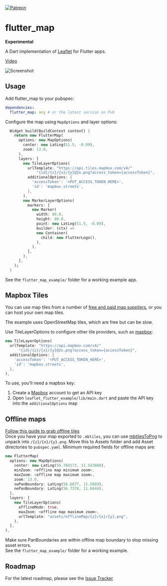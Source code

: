 [![Patreon](https://img.shields.io/badge/patreon-donate-blue.svg)](https://www.patreon.com/johnpryan)

# flutter_map

**Experimental**

A Dart implementation of [Leaflet] for Flutter apps.

[Video](https://drive.google.com/file/d/14srd4ERdgRr68TtLmG6Aho9L1pGOyFF7/view?usp=sharing)

![Screenshot](https://i.imgur.com/I84kptO.png)

## Usage

Add flutter_map to your pubspec:

```yaml
dependencies:
  flutter_map: any # or the latest version on Pub
```

Configure the map using `MapOptions` and layer options:

```dart
  Widget build(BuildContext context) {
    return new FlutterMap(
      options: new MapOptions(
        center: new LatLng(51.5, -0.09),
        zoom: 13.0,
      ),
      layers: [
        new TileLayerOptions(
          urlTemplate: "https://api.tiles.mapbox.com/v4/"
              "{id}/{z}/{x}/{y}@2x.png?access_token={accessToken}",
          additionalOptions: {
            'accessToken': '<PUT_ACCESS_TOKEN_HERE>',
            'id': 'mapbox.streets',
          },
        ),
        new MarkerLayerOptions(
          markers: [
            new Marker(
              width: 80.0,
              height: 80.0,
              point: new LatLng(51.5, -0.09),
              builder: (ctx) =>
              new Container(
                child: new FlutterLogo(),
              ),
            ),
          ],
        ),
      ],
    );
  }
```

See the `flutter_map_example/` folder for a working example app.


## Mapbox Tiles

You can use map tiles from a number of
[free and paid map suppliers](http://leafletjs.com/plugins.html#basemap-providers),
or you can host your own map tiles.

The example uses OpenStreetMap tiles, which are free but can be slow.

Use TileLayerOptions to configure other tile providers, such as [mapbox]:

```dart
new TileLayerOptions(
  urlTemplate: "https://api.mapbox.com/v4/"
      "{id}/{z}/{x}/{y}@2x.png?access_token={accessToken}",
  additionalOptions: {
    'accessToken': '<PUT_ACCESS_TOKEN_HERE>',
    'id': 'mapbox.streets',
  },
),
```

To use, you'll need a mapbox key:

1. Create a [Mapbox] account to get an API key
2. Open `leaflet_flutter_example/lib/main.dart` and paste the API key into the
`additionalOptions` map


## Offline maps
[Follow this guide to grab offline tiles](https://tilemill-project.github.io/tilemill/docs/guides/osm-bright-mac-quickstart/)<br>
Once you have your map exported to `.mbtiles`, you can use [mbtilesToPng](https://github.com/alfanhui/mbtilesToPngs) to unpack into `/{z}/{x}/{y}.png`. Move this to Assets folder and add  Asset directories to `pubspec.yaml`. Minimum required fields for offline maps are:

```dart
new FlutterMap(
  options: new MapOptions(
    center: new LatLng(56.704173, 11.543808),
    minZoom: <offline map minimum zoom>,
    maxZoom: <offline map maximum zoom>,
    zoom: 13.0,
    swPanBoundary: LatLng(56.6877, 11.5089),
    nePanBoundary: LatLng(56.7378, 11.6644),
  ),
  layers: [
    new TileLayerOptions(
      offlineMode: true,
      maxZoom: <offline map maximum zoom>,
      urlTemplate: "assets/offlineMap/{z}/{x}/{y}.png",
    ),
  ],
),
```

Make sure PanBoundaries are within offline map boundary to stop missing asset errors.<br>
See the `flutter_map_example/` folder for a working example.<br>


## Roadmap

For the latest roadmap, please see the [Issue Tracker] 

[Leaflet]: http://leafletjs.com/
[Mapbox]: https://www.mapbox.com/
[Issue Tracker]: https://github.com/apptreesoftware/flutter_map/issues
